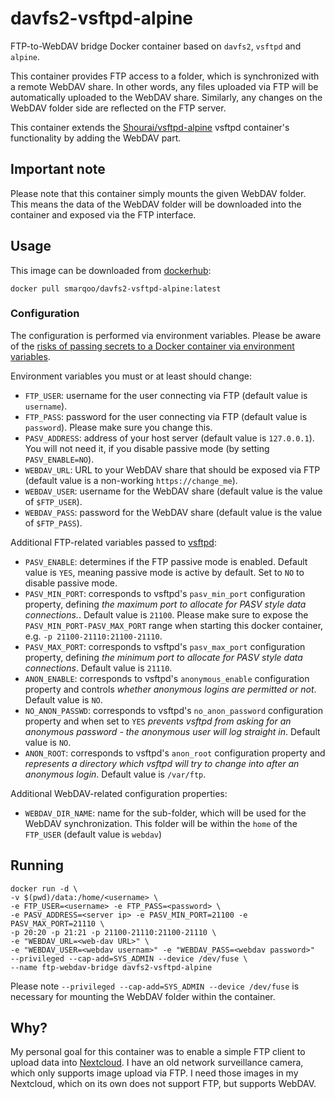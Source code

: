 # davfs2-vsftpd-alpine

FTP-to-WebDAV bridge Docker container based on `davfs2`, `vsftpd` and `alpine`.

This container provides FTP access to a folder, which is synchronized with a remote WebDAV share. In other words, any files uploaded via FTP will be automatically uploaded to the WebDAV share. Similarly, any changes on the WebDAV folder side are reflected on the FTP server.

This container extends the [Shourai/vsftpd-alpine](https://github.com/Shourai/vsftpd-alpine) vsftpd container's functionality by adding the WebDAV part.

## Important note

Please note that this container simply mounts the given WebDAV folder. This means the data of the WebDAV folder will be downloaded into the container and exposed via the FTP interface.

## Usage

This image can be downloaded from [dockerhub](https://hub.docker.com/repository/docker/smarqoo/davfs2-vsftpd-alpine/general):

```
docker pull smarqoo/davfs2-vsftpd-alpine:latest
```

### Configuration

The configuration is performed via environment variables. Please be aware of the [risks of passing secrets to a Docker container via environment variables](https://blog.diogomonica.com//2017/03/27/why-you-shouldnt-use-env-variables-for-secret-data/).


Environment variables you must or at least should change:
* `FTP_USER`: username for the user connecting via FTP (default value is `username`).
* `FTP_PASS`: password for the user connecting via FTP (default value is `password`). Please make sure you change this.
* `PASV_ADDRESS`: address of your host server (default value is `127.0.0.1`). You will not need it, if you disable passive mode (by setting `PASV_ENABLE=NO`).
* `WEBDAV_URL`: URL to your WebDAV share that should be exposed via FTP (default value is a non-working `https://change_me`).
* `WEBDAV_USER`: username for the WebDAV share (default value is the value of `$FTP_USER`).
* `WEBDAV_PASS`: password for the WebDAV share (default value is the value of `$FTP_PASS`).

Additional FTP-related variables passed to [vsftpd](http://vsftpd.beasts.org/vsftpd_conf.html):
* `PASV_ENABLE`: determines if the FTP passive mode is enabled. Default value is `YES`, meaning passive mode is active by default. Set to `NO` to disable passive mode.
* `PASV_MIN_PORT`: corresponds to vsftpd's `pasv_min_port` configuration property, defining _the maximum port to allocate for PASV style data connections._. Default value is `21100`. Please make sure to expose the `PASV_MIN_PORT-PASV_MAX_PORT` range when starting this docker container, e.g. `-p 21100-21110:21100-21110`.
* `PASV_MAX_PORT`: corresponds to vsftpd's `pasv_max_port` configuration property, defining _the minimum port to allocate for PASV style data connections_. Default value is `21110`.
* `ANON_ENABLE`: corresponds to vsftpd's `anonymous_enable` configuration property and controls _whether anonymous logins are permitted or not_. Default value is `NO`.
* `NO_ANON_PASSWD`: corresponds to vsftpd's `no_anon_password` configuration property and when set to `YES` _prevents vsftpd from asking for an anonymous password - the anonymous user will log straight in_. Default value is `NO`.
* `ANON_ROOT`: corresponds to vsftpd's `anon_root` configuration property and _represents a directory which vsftpd will try to change into after an anonymous login_. Default value is `/var/ftp`.

Additional WebDAV-related configuration properties:
* `WEBDAV_DIR_NAME`: name for the sub-folder, which will be used for the WebDAV synchronization. This folder will be within the `home` of the `FTP_USER` (default value is `webdav`)

## Running

```
docker run -d \
-v $(pwd)/data:/home/<username> \
-e FTP_USER=<username> -e FTP_PASS=<password> \
-e PASV_ADDRESS=<server ip> -e PASV_MIN_PORT=21100 -e PASV_MAX_PORT=21110 \
-p 20:20 -p 21:21 -p 21100-21110:21100-21110 \
-e "WEBDAV_URL=<web-dav URL>" \
-e "WEBDAV_USER=<webdav usernam>" -e "WEBDAV_PASS=<webdav password>"
--privileged --cap-add=SYS_ADMIN --device /dev/fuse \
--name ftp-webdav-bridge davfs2-vsftpd-alpine
```

Please note `--privileged --cap-add=SYS_ADMIN --device /dev/fuse` is necessary for mounting the WebDAV folder within the container.

## Why?

My personal goal for this container was to enable a simple FTP client to upload data into [Nextcloud](https://nextcloud.com/). I have an old network surveillance camera, which only supports image upload via FTP. I need those images in my Nextcloud, which on its own does not support FTP, but supports WebDAV.
